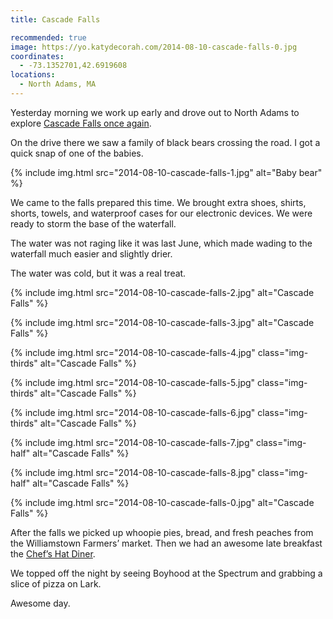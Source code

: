 ```yaml
---
title: Cascade Falls

recommended: true
image: https://yo.katydecorah.com/2014-08-10-cascade-falls-0.jpg
coordinates:
  - -73.1352701,42.6919608
locations:
  - North Adams, MA
---
```


Yesterday morning we work up early and drove out to North Adams to explore [Cascade Falls once again](/adventures/2013/06/02/this-weekend/).

On the drive there we saw a family of black bears crossing the road. I got a quick snap of one of the babies.

{% include img.html src="2014-08-10-cascade-falls-1.jpg" alt="Baby bear" %}

We came to the falls prepared this time. We brought extra shoes, shirts, shorts, towels, and waterproof cases for our electronic devices. We were ready to storm the base of the waterfall.

The water was not raging like it was last June, which made wading to the waterfall much easier and slightly drier.

The water was cold, but it was a real treat.

<div class="photos">

{% include img.html src="2014-08-10-cascade-falls-2.jpg" alt="Cascade Falls" %}

{% include img.html src="2014-08-10-cascade-falls-3.jpg" alt="Cascade Falls" %}

{% include img.html src="2014-08-10-cascade-falls-4.jpg" class="img-thirds" alt="Cascade Falls" %}

{% include img.html src="2014-08-10-cascade-falls-5.jpg" class="img-thirds" alt="Cascade Falls" %}

{% include img.html src="2014-08-10-cascade-falls-6.jpg" class="img-thirds" alt="Cascade Falls" %}

{% include img.html src="2014-08-10-cascade-falls-7.jpg" class="img-half" alt="Cascade Falls" %}

{% include img.html src="2014-08-10-cascade-falls-8.jpg" class="img-half" alt="Cascade Falls" %}

{% include img.html src="2014-08-10-cascade-falls-0.jpg" alt="Cascade Falls" %}

</div>

After the falls we picked up whoopie pies, bread, and fresh peaches from the Williamstown Farmers&rsquo; market. Then we had an awesome late breakfast the [Chef&rsquo;s Hat Diner](http://www.chefshatdiner.com/).

We topped off the night by seeing Boyhood at the Spectrum and grabbing a slice of pizza on Lark.

Awesome day.
